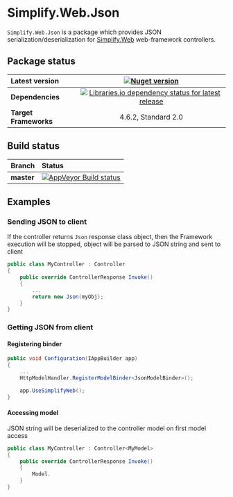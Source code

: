 # Simplify.Web.Json

`Simplify.Web.Json` is a package which provides JSON serialization/deserialization for [Simplify.Web](https://github.com/SimplifyNet/Simplify.Web) web-framework controllers.

## Package status

| Latest version | [![Nuget version](http://img.shields.io/badge/nuget-v1.2.3-blue.png)](https://www.nuget.org/packages/Simplify.Web.Json/) |
| :------ | :------: |
| **Dependencies** | [![Libraries.io dependency status for latest release](https://img.shields.io/librariesio/release/nuget/Simplify.Web.Json.svg)](https://libraries.io/nuget/Simplify.Web.Json) |
| **Target Frameworks** | 4.6.2, Standard 2.0 |

## Build status

| Branch | Status |
| :------ | :------ |
| **master** | [![AppVeyor Build status](https://ci.appveyor.com/api/projects/status/dfi53jjk9klcc4bx/branch/master?svg=true)](https://ci.appveyor.com/project/SimplifyNet/simplify-web-json/branch/master) |

## Examples

### Sending JSON to client

If the controller returns `Json` response class object, then the Framework execution will be stopped, object will be parsed to JSON string and sent to client

```csharp
public class MyController : Controller
{
	public override ControllerResponse Invoke()
	{
		...
		return new Json(myObj);
	}
}
```

### Getting JSON from client

#### Registering binder

```csharp
public void Configuration(IAppBuilder app)
{
	...
	HttpModelHandler.RegisterModelBinder<JsonModelBinder>();

	app.UseSimplifyWeb();
}
```

#### Accessing model

JSON string will be deserialized to the controller model on first model access
```csharp
public class MyController : Controller<MyModel>
{
	public override ControllerResponse Invoke()
	{
		Model.
	}
}
```
